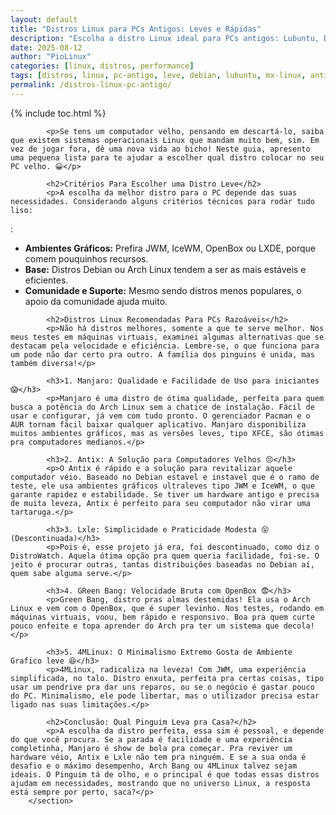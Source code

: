 ```yaml
---
layout: default
title: "Distros Linux para PCs Antigos: Leves e Rápidas"
description: "Escolha a distro Linux ideal para PCs antigos: Lubuntu, Debian, MX Linux, antiX — leves, rápidas e com pouca RAM!"
date: 2025-08-12
author: "PioLinux"
categories: [linux, distros, performance]
tags: [distros, linux, pc-antigo, leve, debian, lubuntu, mx-linux, antix]
permalink: /distros-linux-pc-antigo/
---
```




{% include toc.html %}




<section class="post-content">
           
            
            <p>Se tens um computador velho, pensando em descartá-lo, saiba que existem sistemas operacionais Linux que mandam muito bem, sim. Em vez de jogar fora, dê uma nova vida ao bicho! Neste guia, apresento uma pequena lista para te ajudar a escolher qual distro colocar no seu PC velho. 😀</p>

            <h2>Critérios Para Escolher uma Distro Leve</h2>
            <p>A escolha da melhor distro para o PC depende das suas necessidades. Considerando alguns critérios técnicos para rodar tudo liso:
:</p>
            <ul>
                <li><strong>Ambientes Gráficos:</strong> Prefira JWM, IceWM, OpenBox ou LXDE, porque comem pouquinhos recursos.</li>
                <li><strong>Base:</strong> Distros Debian ou Arch Linux tendem a ser as mais estáveis e eficientes.</li>
                <li><strong>Comunidade e Suporte:</strong> Mesmo sendo distros menos populares, o apoio da comunidade ajuda muito.</li>
            </ul>

            <h2>Distros Linux Recomendadas Para PCs Razoáveis</h2>
            <p>Não há distros melhores, somente a que te serve melhor. Nos meus testes em máquinas virtuais, examinei algumas alternativas que se destacam pela velocidade e eficiência. Lembre-se, o que funciona para um pode não dar certo pra outro. A família dos pinguins é unida, mas também diversa!</p>
            
            <h3>1. Manjaro: Qualidade e Facilidade de Uso para iniciantes😱</h3>
            <p>Manjaro é uma distro de ótima qualidade, perfeita para quem busca a potência do Arch Linux sem a chatice de instalação. Fácil de usar e configurar, já vem com tudo pronto. O gerenciador Pacman e o AUR tornam fácil baixar qualquer aplicativo. Manjaro disponibiliza muitos ambientes gráficos, mas as versões leves, tipo XFCE, são ótimas pra computadores medianos.</p>
            
            <h3>2. Antix: A Solução para Computadores Velhos 😣</h3>
            <p>O Antix é rápido e a solução para revitalizar aquele computador véio. Baseado no Debian estavel e instavel que é o ramo de teste, ele usa ambientes gráficos ultraleves tipo JWM e IceWM, o que garante rapidez e estabilidade. Se tiver um hardware antigo e precisa de muita leveza, Antix é perfeito para seu computador não virar uma tartaruga.</p>
            
            <h3>3. Lxle: Simplicidade e Praticidade Modesta 😝 (Descontinuada)</h3>
            <p>Pois é, esse projeto já era, foi descontinuado, como diz o DistroWatch. Aquela ótima opção pra quem queria facilidade, foi-se. O jeito é procurar outras, tantas distribuições baseadas no Debian aí, quem sabe alguma serve.</p>
            
            <h3>4. GReen Bang: Velocidade Bruta com OpenBox 😨</h3>
            <p>Green Bang, distro pras almas destemidas! Ela usa o Arch Linux e vem com o OpenBox, que é super levinho. Nos testes, rodando em máquinas virtuais, voou, bem rápido e responsivo. Boa pra quem curte pouco enfeite e topa aprender do Arch pra ter um sistema que decola!</p>
            
            <h3>5. 4MLinux: O Minimalismo Extremo Gosta de Ambiente Grafico leve 😆</h3>
            <p>4MLinux, radicaliza na leveza! Com JWM, uma experiência simplificada, no talo. Distro enxuta, perfeita pra certas coisas, tipo usar um pendrive pra dar uns reparos, ou se o negócio é gastar pouco do PC. Minimalismo, ele pode libertar, mas o utilizador precisa estar ligado nas suas limitações.</p>
            
            <h2>Conclusão: Qual Pinguim Leva pra Casa?</h2>
            <p>A escolha da distro perfeita, essa sim é pessoal, e depende do que você procura. Se a parada é facilidade e uma experiência completinha, Manjaro é show de bola pra começar. Pra reviver um hardware véio, Antix e Lxle não tem pra ninguém. E se a sua onda é desafio e o máximo desempenho, Arch Bang ou 4MLinux talvez sejam ideais. O Pinguim tá de olho, e o principal é que todas essas distros ajudam em necessidades, mostrando que no universo Linux, a resposta está sempre por perto, saca?</p>
        </section>
  

